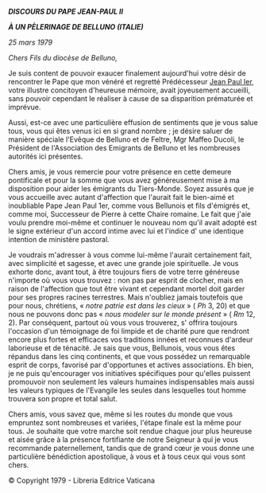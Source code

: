 ***DISCOURS DU PAPE JEAN-PAUL II***

***À UN PÈLERINAGE DE BELLUNO (ITALIE)***

*25 mars 1979*

*Chers Fils du diocèse de Belluno,*

Je suis content de pouvoir exaucer finalement aujourd'hui votre désir de rencontrer le Pape que mon vénéré et regretté Prédécesseur [Jean Paul Ier](http://www.vatican.va/holy_father/john_paul_i/index_fr.htm), votre illustre concitoyen d'heureuse mémoire, avait joyeusement accueilli, sans pouvoir cependant le réaliser à cause de sa disparition prématurée et imprévue.

Aussi, est-ce avec une particulière effusion de sentiments que je vous salue tous, vous qui êtes venus ici en si grand nombre ; je désire saluer de manière spéciale l'Evêque de Belluno et de Feltre, Mgr Maffeo Ducoli, le Président de l'Association des Emigrants de Belluno et les nombreuses autorités ici présentes.

Chers amis, je vous remercie pour votre présence en cette demeure pontificale et pour la somme que vous avez généreusement mise à ma disposition pour aider les émigrants du Tiers-Monde. Soyez assurés que je vous accueille avec autant d'affection que l'aurait fait le bien-aimé et inoubliable Pape Jean Paul 1er, comme vous Bellunois et fils d'émigrés et, comme moi, Successeur de Pierre à cette Chaire romaine. Le fait que j'aie voulu prendre moi-même et continuer le nouveau nom qu'il avait adopté est le signe extérieur d'un accord intime avec lui et l'indice d' une identique intention de ministère pastoral.

Je voudrais m'adresser à vous comme lui-même l'aurait certainement fait, avec simplicité et sagesse, et avec une grande joie spirituelle. Je vous exhorte donc, avant tout, à être toujours fiers de votre terre généreuse n'importe où vous vous trouvez : non pas par esprit de clocher, mais en raison de l'affection que tout être vivant et cependant mortel doit garder pour ses propres racines terrestres. Mais n'oubliez jamais toutefois que pour nous, chrétiens, « *notre patrie est dans les cieux* » ( *Ph* 3, 20) et que nous ne pouvons donc pas « *nous modeler sur le monde présent* » ( *Rm* 12, 2). Par conséquent, partout où vous vous trouverez, s' offrira toujours l'occasion d'un témoignage de foi limpide et de charité pure que rendront encore plus fortes et efficaces vos traditions innées et reconnues d'ardeur laborieuse et de ténacité. Je sais que vous, Bellunois, vous vous êtes répandus dans les cinq continents, et que vous possédez un remarquable esprit de corps, favorisé par d'opportunes et actives associations. Eh bien, je ne puis qu'encourager vos initiatives spécifiques pour qu'elles puissent promouvoir non seulement les valeurs humaines indispensables mais aussi les valeurs typiques de l'Evangile les seules dans lesquelles tout homme trouvera son propre et total salut.

Chers amis, vous savez que, même si les routes du monde que vous empruntez sont nombreuses et variées, l'étape finale est la même pour tous. Je souhaite que votre marche soit rendue chaque jour plus heureuse et aisée grâce à la présence fortifiante de notre Seigneur à qui je vous recommande paternellement, tandis que de grand cœur je vous donne une particulière bénédiction apostolique, à vous et à tous ceux qui vous sont chers.

© Copyright 1979 - Libreria Editrice Vaticana